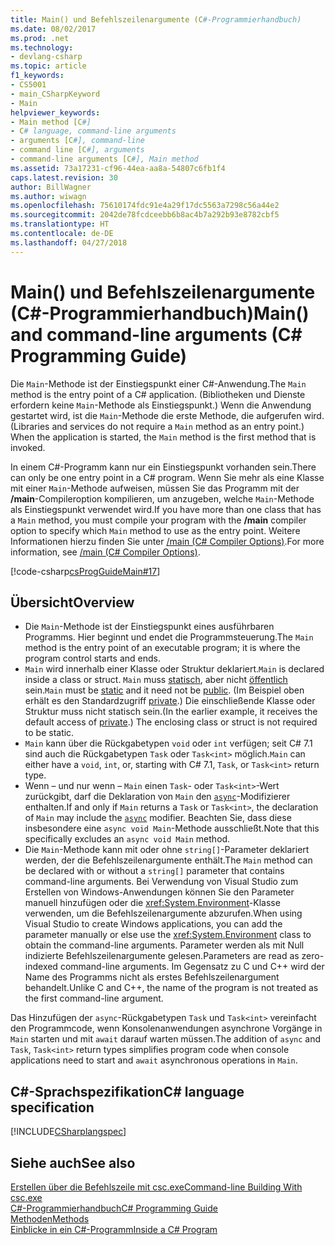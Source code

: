 ```yaml
---
title: Main() und Befehlszeilenargumente (C#-Programmierhandbuch)
ms.date: 08/02/2017
ms.prod: .net
ms.technology:
- devlang-csharp
ms.topic: article
f1_keywords:
- CS5001
- main_CSharpKeyword
- Main
helpviewer_keywords:
- Main method [C#]
- C# language, command-line arguments
- arguments [C#], command-line
- command line [C#], arguments
- command-line arguments [C#], Main method
ms.assetid: 73a17231-cf96-44ea-aa8a-54807c6fb1f4
caps.latest.revision: 30
author: BillWagner
ms.author: wiwagn
ms.openlocfilehash: 75610174fdc91e4a29f17dc5563a7298c56a44e2
ms.sourcegitcommit: 2042de78fcdceebb6b8ac4b7a292b93e8782cbf5
ms.translationtype: HT
ms.contentlocale: de-DE
ms.lasthandoff: 04/27/2018
---
```

# <a name="main-and-command-line-arguments-c-programming-guide"></a><span data-ttu-id="4a42f-102">Main() und Befehlszeilenargumente (C#-Programmierhandbuch)</span><span class="sxs-lookup"><span data-stu-id="4a42f-102">Main() and command-line arguments (C# Programming Guide)</span></span>

<span data-ttu-id="4a42f-103">Die `Main`-Methode ist der Einstiegspunkt einer C#-Anwendung.</span><span class="sxs-lookup"><span data-stu-id="4a42f-103">The `Main` method is the entry point of a C# application.</span></span> <span data-ttu-id="4a42f-104">(Bibliotheken und Dienste erfordern keine `Main`-Methode als Einstiegspunkt.) Wenn die Anwendung gestartet wird, ist die `Main`-Methode die erste Methode, die aufgerufen wird.</span><span class="sxs-lookup"><span data-stu-id="4a42f-104">(Libraries and services do not require a `Main` method as an entry point.) When the application is started, the `Main` method is the first method that is invoked.</span></span>

 <span data-ttu-id="4a42f-105">In einem C#-Programm kann nur ein Einstiegspunkt vorhanden sein.</span><span class="sxs-lookup"><span data-stu-id="4a42f-105">There can only be one entry point in a C# program.</span></span> <span data-ttu-id="4a42f-106">Wenn Sie mehr als eine Klasse mit einer `Main`-Methode aufweisen, müssen Sie das Programm mit der **/main**-Compileroption kompilieren, um anzugeben, welche `Main`-Methode als Einstiegspunkt verwendet wird.</span><span class="sxs-lookup"><span data-stu-id="4a42f-106">If you have more than one class that has a `Main` method, you must compile your program with the **/main** compiler option to specify which `Main` method to use as the entry point.</span></span> <span data-ttu-id="4a42f-107">Weitere Informationen hierzu finden Sie unter [/main (C# Compiler Options)](../../../csharp/language-reference/compiler-options/main-compiler-option.md).</span><span class="sxs-lookup"><span data-stu-id="4a42f-107">For more information, see [/main (C# Compiler Options)](../../../csharp/language-reference/compiler-options/main-compiler-option.md).</span></span>

 [!code-csharp[csProgGuideMain#17](../../../csharp/programming-guide/inside-a-program/codesnippet/CSharp/main-and-command-line-arguments_1.cs)]

## <a name="overview"></a><span data-ttu-id="4a42f-108">Übersicht</span><span class="sxs-lookup"><span data-stu-id="4a42f-108">Overview</span></span>

- <span data-ttu-id="4a42f-109">Die `Main`-Methode ist der Einstiegspunkt eines ausführbaren Programms. Hier beginnt und endet die Programmsteuerung.</span><span class="sxs-lookup"><span data-stu-id="4a42f-109">The `Main` method is the entry point of an executable program; it is where the program control starts and ends.</span></span>
- <span data-ttu-id="4a42f-110">`Main` wird innerhalb einer Klasse oder Struktur deklariert.</span><span class="sxs-lookup"><span data-stu-id="4a42f-110">`Main` is declared inside a class or struct.</span></span> <span data-ttu-id="4a42f-111">`Main` muss [statisch](../../../csharp/language-reference/keywords/static.md), aber nicht [öffentlich](../../../csharp/language-reference/keywords/public.md) sein.</span><span class="sxs-lookup"><span data-stu-id="4a42f-111">`Main` must be [static](../../../csharp/language-reference/keywords/static.md) and it need not be [public](../../../csharp/language-reference/keywords/public.md).</span></span> <span data-ttu-id="4a42f-112">(Im Beispiel oben erhält es den Standardzugriff [private](../../../csharp/language-reference/keywords/private.md).) Die einschließende Klasse oder Struktur muss nicht statisch sein.</span><span class="sxs-lookup"><span data-stu-id="4a42f-112">(In the earlier example, it receives the default access of [private](../../../csharp/language-reference/keywords/private.md).) The enclosing class or struct is not required to be static.</span></span>
- <span data-ttu-id="4a42f-113">`Main` kann über die Rückgabetypen `void` oder `int` verfügen; seit C# 7.1 sind auch die Rückgabetypen `Task` oder `Task<int>` möglich.</span><span class="sxs-lookup"><span data-stu-id="4a42f-113">`Main` can either have a `void`, `int`, or, starting with C# 7.1, `Task`, or `Task<int>` return type.</span></span>
- <span data-ttu-id="4a42f-114">Wenn – und nur wenn – `Main` einen `Task`- oder `Task<int>`-Wert zurückgibt, darf die Deklaration von `Main` den [`async`](../../language-reference/keywords/async.md)-Modifizierer enthalten.</span><span class="sxs-lookup"><span data-stu-id="4a42f-114">If and only if `Main` returns a `Task` or `Task<int>`, the declaration of `Main` may include the [`async`](../../language-reference/keywords/async.md) modifier.</span></span> <span data-ttu-id="4a42f-115">Beachten Sie, dass diese insbesondere eine `async void Main`-Methode ausschließt.</span><span class="sxs-lookup"><span data-stu-id="4a42f-115">Note that this specifically excludes an `async void Main` method.</span></span>
- <span data-ttu-id="4a42f-116">Die `Main`-Methode kann mit oder ohne `string[]`-Parameter deklariert werden, der die Befehlszeilenargumente enthält.</span><span class="sxs-lookup"><span data-stu-id="4a42f-116">The `Main` method can be declared with or without a `string[]` parameter that contains command-line arguments.</span></span> <span data-ttu-id="4a42f-117">Bei Verwendung von Visual Studio zum Erstellen von Windows-Anwendungen können Sie den Parameter manuell hinzufügen oder die <xref:System.Environment>-Klasse verwenden, um die Befehlszeilenargumente abzurufen.</span><span class="sxs-lookup"><span data-stu-id="4a42f-117">When using Visual Studio to create Windows applications, you can add the parameter manually or else use the <xref:System.Environment> class to obtain the command-line arguments.</span></span> <span data-ttu-id="4a42f-118">Parameter werden als mit Null indizierte Befehlszeilenargumente gelesen.</span><span class="sxs-lookup"><span data-stu-id="4a42f-118">Parameters are read as zero-indexed command-line arguments.</span></span> <span data-ttu-id="4a42f-119">Im Gegensatz zu C und C++ wird der Name des Programms nicht als erstes Befehlszeilenargument behandelt.</span><span class="sxs-lookup"><span data-stu-id="4a42f-119">Unlike C and C++, the name of the program is not treated as the first command-line argument.</span></span>

<span data-ttu-id="4a42f-120">Das Hinzufügen der `async`-Rückgabetypen `Task` und `Task<int>` vereinfacht den Programmcode, wenn Konsolenanwendungen asynchrone Vorgänge in `Main` starten und mit `await` darauf warten müssen.</span><span class="sxs-lookup"><span data-stu-id="4a42f-120">The addition of `async` and `Task`, `Task<int>` return types simplifies program code when console applications need to start and `await` asynchronous operations in `Main`.</span></span>

## <a name="c-language-specification"></a><span data-ttu-id="4a42f-121">C#-Sprachspezifikation</span><span class="sxs-lookup"><span data-stu-id="4a42f-121">C# language specification</span></span>

[!INCLUDE[CSharplangspec](~/includes/csharplangspec-md.md)]

## <a name="see-also"></a><span data-ttu-id="4a42f-122">Siehe auch</span><span class="sxs-lookup"><span data-stu-id="4a42f-122">See also</span></span>
[<span data-ttu-id="4a42f-123">Erstellen über die Befehlszeile mit csc.exe</span><span class="sxs-lookup"><span data-stu-id="4a42f-123">Command-line Building With csc.exe</span></span>](../../../csharp/language-reference/compiler-options/command-line-building-with-csc-exe.md)  
[<span data-ttu-id="4a42f-124">C#-Programmierhandbuch</span><span class="sxs-lookup"><span data-stu-id="4a42f-124">C# Programming Guide</span></span>](../../../csharp/programming-guide/index.md)  
[<span data-ttu-id="4a42f-125">Methoden</span><span class="sxs-lookup"><span data-stu-id="4a42f-125">Methods</span></span>](../../../csharp/programming-guide/classes-and-structs/methods.md)  
[<span data-ttu-id="4a42f-126">Einblicke in ein C#-Programm</span><span class="sxs-lookup"><span data-stu-id="4a42f-126">Inside a C# Program</span></span>](../../../csharp/programming-guide/inside-a-program/index.md)  
